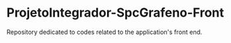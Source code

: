 # ProjetoIntegrador-SpcGrafeno-Front
Repository dedicated to codes related to the application's front end.
